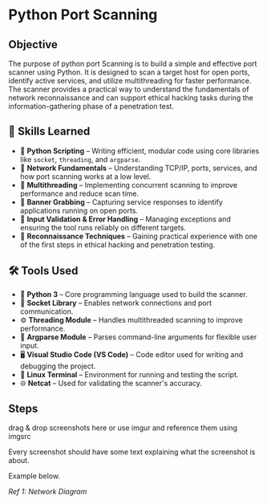 # Python Port Scanning

## Objective


The purpose of python port Scanning is to build a simple and  effective port scanner using Python. It is designed to scan a target host for open ports, identify active services, and utilize multithreading for faster performance. The scanner provides a practical way to understand the fundamentals of network reconnaissance and can support ethical hacking tasks during the information-gathering phase of a penetration test.

## 🧠 Skills Learned

- 🔹 **Python Scripting** – Writing efficient, modular code using core libraries like `socket`, `threading`, and `argparse`.
- 🔹 **Network Fundamentals** – Understanding TCP/IP, ports, services, and how port scanning works at a low level.
- 🔹 **Multithreading** – Implementing concurrent scanning to improve performance and reduce scan time.
- 🔹 **Banner Grabbing** – Capturing service responses to identify applications running on open ports.
- 🔹 **Input Validation & Error Handling** – Managing exceptions and ensuring the tool runs reliably on different targets.
- 🔹 **Reconnaissance Techniques** – Gaining practical experience with one of the first steps in ethical hacking and penetration testing.

## 🛠️ Tools Used

- 🐍 **Python 3** – Core programming language used to build the scanner.
- 📡 **Socket Library** – Enables network connections and port communication.
- ⚙️ **Threading Module** – Handles multithreaded scanning to improve performance.
- 🧪 **Argparse Module** – Parses command-line arguments for flexible user input.
- 🖥️ **Visual Studio Code (VS Code)** – Code editor used for writing and debugging the project.
- 🧪 **Linux Terminal** – Environment for running and testing the script.
- 🌐 **Netcat** – Used for validating the scanner's accuracy.

## Steps
drag & drop screenshots here or use imgur and reference them using imgsrc

Every screenshot should have some text explaining what the screenshot is about.

Example below.

*Ref 1: Network Diagram*
